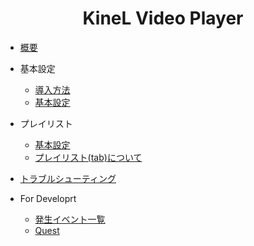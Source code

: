 
<div style="text-align: center; ">
    <H1>KineL Video Player</H1>
</div>


- [概要](README.md)

- 基本設定

  - [導入方法](install.md)
  - [基本設定](baseSetting.md)

- プレイリスト
  - [基本設定](playlist.md)
  - [プレイリスト(tab)について](playlist_tab.md)

- [トラブルシューティング](trouble.md)


- For Developrt

  - [発生イベント一覧](develop/event.md)
  - [Quest](develop/quest.md)

